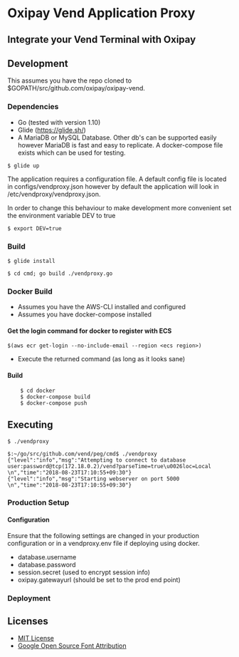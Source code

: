 
# Oxipay Vend Application Proxy


## Integrate your Vend Terminal with Oxipay

## Development

This assumes you have the repo cloned to $GOPATH/src/github.com/oxipay/oxipay-vend.

### Dependencies
* Go (tested with version 1.10)
* Glide (https://glide.sh/)
* A MariaDB or MySQL Database. Other db's can be supported easily however MariaDB is fast and easy to replicate. A docker-compose file exists which can be used for testing. 

```$ glide up ```


The application requires a configuration file. A default config file is located in configs/vendproxy.json however by default the application will look in /etc/vendproxy/vendproxy.json. 

In order to change this behaviour to make development more convenient set the environment variable DEV to true

```$ export DEV=true```


### Build 

```$ glide install```

```$ cd cmd; go build ./vendproxy.go ```

### Docker Build

* Assumes you have the AWS-CLI installed and configured
* Assumes you have docker-compose installed


#### Get the login command for docker to register with ECS
``` $(aws ecr get-login --no-include-email --region <ecs region>) ```

* Execute the returned command (as long as it looks sane)

#### Build

```
    $ cd docker
    $ docker-compose build
    $ docker-compose push

```


## Executing

```$ ./vendproxy ```

```
$:~/go/src/github.com/vend/peg/cmd$ ./vendproxy 
{"level":"info","msg":"Attempting to connect to database user:password@tcp(172.18.0.2)/vend?parseTime=true\u0026loc=Local \n","time":"2018-08-23T17:10:55+09:30"}
{"level":"info","msg":"Starting webserver on port 5000 \n","time":"2018-08-23T17:10:55+09:30"}

```


### Production Setup 

#### Configuration

Ensure that the following settings are changed in your production configuration or in a vendproxy.env file if deploying using docker.

* database.username
* database.password
* session.secret (used to encrypt session info)
* oxipay.gatewayurl (should be set to the prod end point)



### Deployment

## Licenses
- [MIT License](https://github.com/vend/peg/blob/master/LICENSE)
- [Google Open Source Font Attribution](https://fonts.google.com/attribution)
